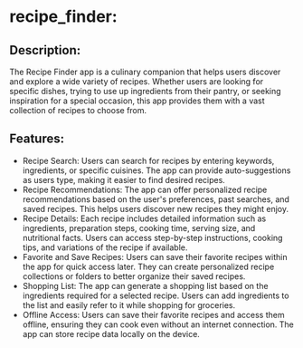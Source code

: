 # recipe_finder:

## Description: 

The Recipe Finder app is a culinary companion that helps users discover and explore a wide variety of recipes. Whether users are looking for specific dishes, trying to use up ingredients from their pantry, or seeking inspiration for a special occasion, this app provides them with a vast collection of recipes to choose from.

## Features:

- Recipe Search: Users can search for recipes by entering keywords, ingredients, or specific cuisines. The app can provide auto-suggestions as users type, making it easier to find desired recipes.
- Recipe Recommendations: The app can offer personalized recipe recommendations based on the user's preferences, past searches, and saved recipes. This helps users discover new recipes they might enjoy.
- Recipe Details: Each recipe includes detailed information such as ingredients, preparation steps, cooking time, serving size, and nutritional facts. Users can access step-by-step instructions, cooking tips, and variations of the recipe if available.
- Favorite and Save Recipes: Users can save their favorite recipes within the app for quick access later. They can create personalized recipe collections or folders to better organize their saved recipes.
- Shopping List: The app can generate a shopping list based on the ingredients required for a selected recipe. Users can add ingredients to the list and easily refer to it while shopping for groceries.
- Offline Access: Users can save their favorite recipes and access them offline, ensuring they can cook even without an internet connection. The app can store recipe data locally on the device.